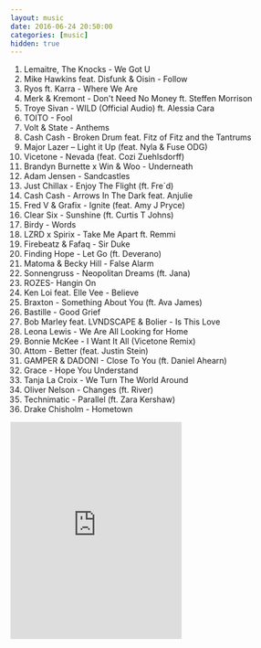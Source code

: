 ```yaml
---
layout: music
date: 2016-06-24 20:50:00
categories: [music]
hidden: true
---
```

1. Lemaitre, The Knocks - We Got U
2. Mike Hawkins feat. Disfunk & Oisin - Follow
3. Ryos ft. Karra - Where We Are
4. Merk & Kremont - Don't Need No Money ft. Steffen Morrison
5. Troye Sivan - WILD (Official Audio) ft. Alessia Cara
6. TOITO - Fool
7. Volt & State - Anthems
8. Cash Cash - Broken Drum feat. Fitz of Fitz and the Tantrums
9. Major Lazer – Light it Up (feat. Nyla & Fuse ODG)
10. Vicetone - Nevada (feat. Cozi Zuehlsdorff)
11. Brandyn Burnette x Win & Woo - Underneath
12. Adam Jensen - Sandcastles
13. Just Chillax - Enjoy The Flight (ft. Fre´d)
14. Cash Cash - Arrows In The Dark feat. Anjulie
15. Fred V & Grafix - Ignite (feat. Amy J Pryce)
16. Clear Six - Sunshine (ft. Curtis T Johns)
17. Birdy - Words
18. LZRD x Spirix - Take Me Apart ft. Remmi
19. Firebeatz & Fafaq - Sir Duke
20. Finding Hope - Let Go (ft. Deverano)
21. Matoma & Becky Hill - False Alarm
22. Sonnengruss - Neopolitan Dreams (ft. Jana)
23. ROZES- Hangin On
24. Ken Loi feat. Elle Vee - Believe
25. Braxton - Something About You (ft. Ava James)
26. Bastille - Good Grief
27. Bob Marley feat. LVNDSCAPE & Bolier - Is This Love
28. Leona Lewis  -  We Are All Looking for Home
29. Bonnie McKee - I Want It All (Vicetone Remix)
30. Attom - Better (feat. Justin Stein)
31. GAMPER & DADONI - Close To You (ft. Daniel Ahearn)
32. Grace - Hope You Understand
33. Tanja La Croix - We Turn The World Around
34. Oliver Nelson - Changes (ft. River)
35. Technimatic - Parallel (ft. Zara Kershaw)
36. Drake Chisholm - Hometown

<iframe src="https://embed.spotify.com/?uri=spotify%3Aalbum%3A152cEY1ruML4NdagKlaFMD" width="300" height="380" frameborder="0" allowtransparency="true"></iframe>
